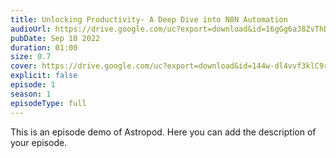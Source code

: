 ```yaml
---
title: Unlocking Productivity- A Deep Dive into N8N Automation 
audioUrl: https://drive.google.com/uc?export=download&id=16gGg6aJ8ZvThDZA-uEKpbIG7B0ZS0Egy
pubDate: Sep 10 2022
duration: 01:00
size: 0.7
cover: https://drive.google.com/uc?export=download&id=144w-dl4vvf3klC9rB9CqgccIeJgQsAhf
explicit: false
episode: 1
season: 1
episodeType: full
---
```

This is an episode demo of Astropod. Here you can add the description of your episode.
